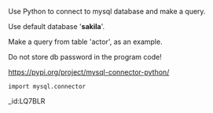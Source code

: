 Use Python to connect to mysql database and make a query.

Use default database '**sakila**'.

Make a query from table 'actor', as an example.

Do not store db password in the program code!

https://pypi.org/project/mysql-connector-python/
```
import mysql.connector
```

_id:LQ7BLR
